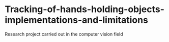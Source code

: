 # Tracking-of-hands-holding-objects-implementations-and-limitations
Research project carried out in the computer vision field
